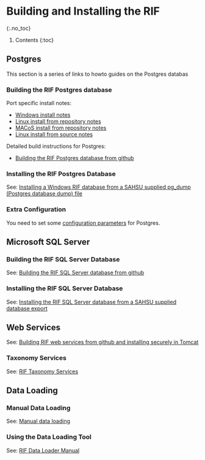 # Building and Installing the RIF
{:.no_toc}

1. Contents
{:toc}

## Postgres

This section is a series of links to howto guides on the Postgres databas

### Building the RIF Postgres database

Port specific install notes:

  * [Windows install notes](/rifDatabase/Postgres/docs/windows)
  * [Linux install from repository notes](/rifDatabase/Postgres/docs/linux_repo)
  * [MACoS install from repository notes](/rifDatabase/Postgres/docs/macos_repo)
  * [Linux install from source notes](/rifDatabase/Postgres/docs/linux_source)

Detailed build instructions for Postgres:

  * [Building the RIF Postgres database from github](/rifDatabase/Postgres/docs/BUILD)

### Installing the RIF Postgres Database

See: [Installing a Windows RIF database from a SAHSU supplied pg_dump (Postgres database dump) file](/rifDatabase/Postgres/production/windows_install_from_pg_dump)

### Extra Configuration

You need to set some [configuration parameters](Extra_Postgres_config) for Postgres.

## Microsoft SQL Server

### Building the RIF SQL Server Database

See: [Building the RIF SQL Server database from github](/rifDatabase/SQLserver/installation/README)

### Installing the RIF SQL Server Database

See: [Installing the RIF SQL Server database from a SAHSU supplied database export](/rifDatabase/SQLserver/production/INSTALL)

## Web Services

See: [Building RIF web services from github and installing securely in Tomcat](/rifWebApplication/Readme)

### Taxonomy Services

See: [RIF Taxonomy Services](/introduction/Taxonomy-Services)

## Data Loading

### Manual Data Loading

See: [Manual data loading](/rifDatabase/DataLoaderData/DataLoading)

### Using the Data Loading Tool

See: [RIF Data Loader Manual](/Documentation/RIF%20Data%20Loader%20Manual.pdf)

